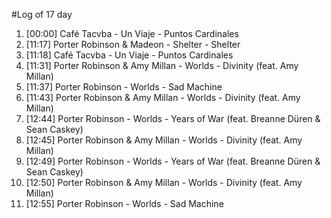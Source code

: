 #Log of 17 day

1. [00:00] Café Tacvba - Un Viaje - Puntos Cardinales
1. [11:17] Porter Robinson & Madeon - Shelter - Shelter
1. [11:18] Café Tacvba - Un Viaje - Puntos Cardinales
1. [11:31] Porter Robinson & Amy Millan - Worlds - Divinity (feat. Amy Millan)
1. [11:37] Porter Robinson - Worlds - Sad Machine
1. [11:43] Porter Robinson & Amy Millan - Worlds - Divinity (feat. Amy Millan)
1. [12:44] Porter Robinson - Worlds - Years of War (feat. Breanne Düren & Sean Caskey)
1. [12:45] Porter Robinson & Amy Millan - Worlds - Divinity (feat. Amy Millan)
1. [12:49] Porter Robinson - Worlds - Years of War (feat. Breanne Düren & Sean Caskey)
1. [12:50] Porter Robinson & Amy Millan - Worlds - Divinity (feat. Amy Millan)
1. [12:55] Porter Robinson - Worlds - Sad Machine
